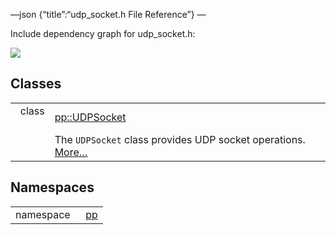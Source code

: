 —json {“title”:“udp\_socket.h File Reference”} —

Include dependency graph for udp\_socket.h:

![](/docs/native-client/pepper_beta/cpp/udp__socket_8h__incl.png)

Classes
-------

<table><tbody><tr class="odd"><td style="text-align: right;">class  </td><td><a href="/docs/native-client/pepper_beta/cpp/classpp_1_1_u_d_p_socket/" class="el">pp::UDPSocket</a></td></tr><tr class="even"><td style="text-align: right;"> </td><td>The <code>UDPSocket</code> class provides UDP socket operations. <a href="/docs/native-client/pepper_beta/cpp/classpp_1_1_u_d_p_socket#details">More…</a><br />
</td></tr></tbody></table>

Namespaces
----------

<table><tbody><tr class="odd"><td style="text-align: right;">namespace  </td><td><a href="/docs/native-client/pepper_beta/cpp/namespacepp/" class="el">pp</a></td></tr></tbody></table>
